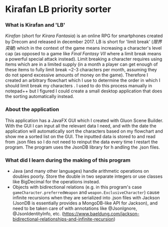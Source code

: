 # Kirafan LB priority sorter
### What is Kirafan and 'LB'
_Kirafan_ (short for _Kirara Fantasia_) is an online RPG for smartphones created by Drecom and released in december 2017. LB is short for 'limit break' (_限界突破_) which in the context of the game means increasing a character's level cap (as opposed to a game like _Final Fantasy VII_ where a limit break means a powerful special attack instead). Limit breaking a character requires using items which are in a limited supply (in a month a player can get enough of these items to fully limit break ~2-3 characters per month, assuming they do not spend excessive amounts of money on the game). Therefore I created an arbitrary flowchart which I use to determine the order in which I should limit break my characters . I used to do this process manually in notepad++ but I figured I could create a small desktop application that does the sorting automatically instead.

### About the application
This application has a JavaFX GUI which I created with Gluon Scene Builder. With the GUI I can input all the relevant data I need, and with the date the application will automatically sort the characters based on my flowchart and show me a sorted list on the GUI. The inputted data is stored to and read from .json files so I do not need to reinput the data every time I restart the program. The program uses the JsonDB library for h andling the .json files.

### What did I learn during the making of this program
* Java (and many other languages) handle arithmetic operations on doubles poorly. Store the double in two separate integers or use classes like BigDecimal for the operations instead.
* Objects with bidirectional relations (e.g. in this program's case ```gameCharacter.preferredWeapon``` and ```weapon.ExclusiveCharacter```) cause infinite recursions when they are serialized into .json files with Jackson (JsonDB is essentially provides a MongoDB-like API for Jackson), and need to be taken care of with annotations like @JsonIgnore, @JsonIdentityInfo, etc. (https://www.baeldung.com/jackson-bidirectional-relationships-and-infinite-recursion)